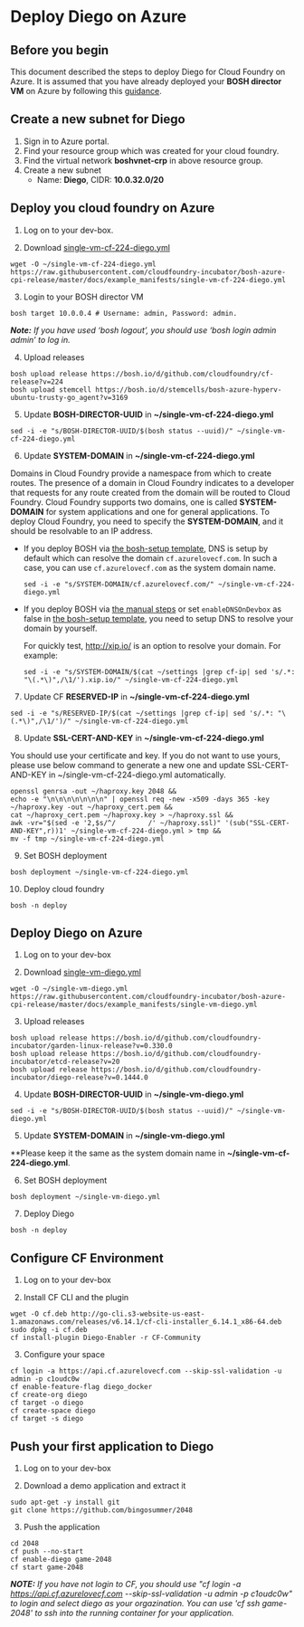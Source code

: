 # Deploy Diego on Azure

## Before you begin ##

This document described the steps to deploy Diego for Cloud Foundry on Azure. It is assumed that you have already deployed your **BOSH director VM** on Azure by following this [guidance](https://github.com/cloudfoundry-incubator/bosh-azure-cpi-release/blob/master/docs/guidance.md).

## Create a new subnet for Diego ##
1. Sign in to Azure portal.
2. Find your resource group which was created for your cloud foundry.
3. Find the virtual network **boshvnet-crp** in above resource group.
4. Create a new subnet
    - Name: **Diego**, CIDR: **10.0.32.0/20**

## Deploy you cloud foundry on Azure ##

1. Log on to your dev-box.

2. Download [single-vm-cf-224-diego.yml](../../example_manifests/single-vm-cf-224-diego.yml)

  ```
  wget -O ~/single-vm-cf-224-diego.yml https://raw.githubusercontent.com/cloudfoundry-incubator/bosh-azure-cpi-release/master/docs/example_manifests/single-vm-cf-224-diego.yml
  ```

3. Login to your BOSH director VM

  ```
  bosh target 10.0.0.4 # Username: admin, Password: admin.
  ```

  _**Note:** If you have used ‘bosh logout’, you should use ‘bosh login admin admin’ to log in._

4. Upload releases

  ```
  bosh upload release https://bosh.io/d/github.com/cloudfoundry/cf-release?v=224
  bosh upload stemcell https://bosh.io/d/stemcells/bosh-azure-hyperv-ubuntu-trusty-go_agent?v=3169
  ```

5. Update **BOSH-DIRECTOR-UUID** in **~/single-vm-cf-224-diego.yml**

  ```
  sed -i -e "s/BOSH-DIRECTOR-UUID/$(bosh status --uuid)/" ~/single-vm-cf-224-diego.yml
  ```

6. Update **SYSTEM-DOMAIN** in **~/single-vm-cf-224-diego.yml**

  Domains in Cloud Foundry provide a namespace from which to create routes. The presence of a domain in Cloud Foundry indicates to a developer that requests for any route created from the domain will be routed to Cloud Foundry. Cloud Foundry supports two domains, one is called **SYSTEM-DOMAIN** for system applications and one for general applications. To deploy Cloud Foundry, you need to specify the **SYSTEM-DOMAIN**, and it should be resolvable to an IP address.

  * If you deploy BOSH via [the bosh-setup template](../../get-started/deploy-bosh-using-arm-templates.md), DNS is setup by default which can resolve the domain `cf.azurelovecf.com`. In such a case, you can use `cf.azurelovecf.com` as the system domain name.

    ```
    sed -i -e "s/SYSTEM-DOMAIN/cf.azurelovecf.com/" ~/single-vm-cf-224-diego.yml
    ```

  * If you deploy BOSH via [the manual steps](../../get-started/deploy-bosh-manually.md) or set `enableDNSOnDevbox` as false in [the bosh-setup template](../../get-started/deploy-bosh-using-arm-templates.md), you need to setup DNS to resolve your domain by yourself.

    For quickly test, http://xip.io/ is an option to resolve your domain. For example:

    ```
    sed -i -e "s/SYSTEM-DOMAIN/$(cat ~/settings |grep cf-ip| sed 's/.*: "\(.*\)",/\1/').xip.io/" ~/single-vm-cf-224-diego.yml
    ```

7. Update CF **RESERVED-IP** in **~/single-vm-cf-224-diego.yml**

  ```
  sed -i -e "s/RESERVED-IP/$(cat ~/settings |grep cf-ip| sed 's/.*: "\(.*\)",/\1/')/" ~/single-vm-cf-224-diego.yml
  ```

8. Update **SSL-CERT-AND-KEY** in **~/single-vm-cf-224-diego.yml**

  You should use your certificate and key. If you do not want to use yours, please use below command to generate a new one and update SSL-CERT-AND-KEY in ~/single-vm-cf-224-diego.yml automatically.

  ```
  openssl genrsa -out ~/haproxy.key 2048 &&
  echo -e "\n\n\n\n\n\n\n" | openssl req -new -x509 -days 365 -key ~/haproxy.key -out ~/haproxy_cert.pem &&
  cat ~/haproxy_cert.pem ~/haproxy.key > ~/haproxy.ssl &&
  awk -vr="$(sed -e '2,$s/^/        /' ~/haproxy.ssl)" '(sub("SSL-CERT-AND-KEY",r))1' ~/single-vm-cf-224-diego.yml > tmp &&
  mv -f tmp ~/single-vm-cf-224-diego.yml
  ```

9. Set BOSH deployment

  ```
  bosh deployment ~/single-vm-cf-224-diego.yml
  ```

10. Deploy cloud foundry

  ```
  bosh -n deploy
  ```

## Deploy Diego on Azure ##

1. Log on to your dev-box

2. Download [single-vm-diego.yml](../../example_manifests/single-vm-diego.yml)

  ```
  wget -O ~/single-vm-diego.yml https://raw.githubusercontent.com/cloudfoundry-incubator/bosh-azure-cpi-release/master/docs/example_manifests/single-vm-diego.yml
  ```

3. Upload releases

  ```
  bosh upload release https://bosh.io/d/github.com/cloudfoundry-incubator/garden-linux-release?v=0.330.0
  bosh upload release https://bosh.io/d/github.com/cloudfoundry-incubator/etcd-release?v=20
  bosh upload release https://bosh.io/d/github.com/cloudfoundry-incubator/diego-release?v=0.1444.0
  ```

4. Update **BOSH-DIRECTOR-UUID** in **~/single-vm-diego.yml**

  ```
  sed -i -e "s/BOSH-DIRECTOR-UUID/$(bosh status --uuid)/" ~/single-vm-diego.yml
  ```

5. Update **SYSTEM-DOMAIN** in **~/single-vm-diego.yml**

  **Please keep it the same as the system domain name in **~/single-vm-cf-224-diego.yml**.

6. Set BOSH deployment

  ```
  bosh deployment ~/single-vm-diego.yml
  ```

7. Deploy Diego

  ```
  bosh -n deploy
  ```

## Configure CF Environment ##

1. Log on to your dev-box

2. Install CF CLI and the plugin

  ```
  wget -O cf.deb http://go-cli.s3-website-us-east-1.amazonaws.com/releases/v6.14.1/cf-cli-installer_6.14.1_x86-64.deb
  sudo dpkg -i cf.deb
  cf install-plugin Diego-Enabler -r CF-Community
  ```

3. Configure your space

  ```
  cf login -a https://api.cf.azurelovecf.com --skip-ssl-validation -u admin -p c1oudc0w
  cf enable-feature-flag diego_docker
  cf create-org diego
  cf target -o diego
  cf create-space diego
  cf target -s diego
  ```

## Push your first application to Diego ##

1. Log on to your dev-box

2. Download a demo application and extract it

  ```
  sudo apt-get -y install git
  git clone https://github.com/bingosummer/2048
  ```

3. Push the application

  ```
  cd 2048
  cf push --no-start
  cf enable-diego game-2048
  cf start game-2048
  ```

  _**NOTE:**
  If you have not login to CF, you should use "cf login -a https://api.cf.azurelovecf.com --skip-ssl-validation -u admin -p c1oudc0w" to login and select diego as your orgazination. You can use 'cf ssh game-2048' to ssh into the running container for your application._